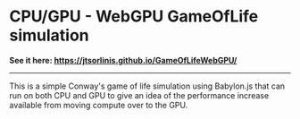 # CPU/GPU - WebGPU GameOfLife simulation

**See it here: https://jtsorlinis.github.io/GameOfLifeWebGPU/**

---

This is a simple Conway's game of life simulation using Babylon.js that can run on both CPU and GPU to give an idea of the performance increase available from moving compute over to the GPU.
